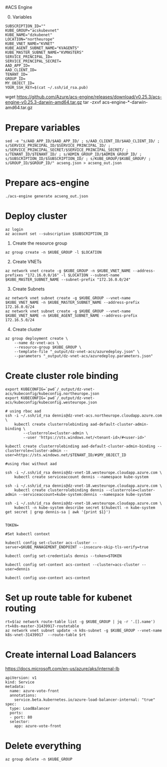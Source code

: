 #ACS Engine

0. Variables
```
SUBSCRIPTION_ID=""
KUBE_GROUP="acskubevnet"
KUBE_NAME="dzkubenet"
LOCATION="northeurope"
KUBE_VNET_NAME="KVNET"
KUBE_AGENT_SUBNET_NAME="KVAGENTS"
KUBE_MASTER_SUBNET_NAME="KVMASTERS"
SERVICE_PRINCIPAL_ID=
SERVICE_PRINCIPAL_SECRET=
AAD_APP_ID=
AAD_CLIENT_ID=
TENANT_ID=
GROUP_ID=
MY_OBJECT_ID=
YOUR_SSH_KEY=$(cat ~/.ssh/id_rsa.pub)
```

wget https://github.com/Azure/acs-engine/releases/download/v0.25.3/acs-engine-v0.25.3-darwin-amd64.tar.gz
tar -zxvf acs-engine-*-darwin-amd64.tar.gz

# Prepare variables

```
sed -e "s/AAD_APP_ID/$AAD_APP_ID/ ; s/AAD_CLIENT_ID/$AAD_CLIENT_ID/ ; s/SERVICE_PRINCIPAL_ID/$SERVICE_PRINCIPAL_ID/ ; s/SERVICE_PRINCIPAL_SECRET/$SERVICE_PRINCIPAL_SECRET/ ; s/TENANT_ID/$TENANT_ID/ ; s/ADMIN_GROUP_ID/$ADMIN_GROUP_ID/ ; s/SUBSCRIPTION_ID/$SUBSCRIPTION_ID/ ; s/KUBE_GROUP/$KUBE_GROUP/ ; s/GROUP_ID/$GROUP_ID/" acseng.json > acseng_out.json
```

# Prepare acs-engine

```
./acs-engine generate acseng_out.json
```

# Deploy cluster

```
az login
az account set --subscription $SUBSCRIPTION_ID

```

1. Create the resource group
```
az group create -n $KUBE_GROUP -l $LOCATION
```

2. Create VNETs
```
az network vnet create -g $KUBE_GROUP -n $KUBE_VNET_NAME --address-prefixes "172.16.0.0/16" -l $LOCATION --subnet-name $KUBE_MASTER_SUBNET_NAME --subnet-prefix "172.16.0.0/24"
```

3. Create Subnets

```
az network vnet subnet create -g $KUBE_GROUP --vnet-name $KUBE_VNET_NAME -n $KUBE_MASTER_SUBNET_NAME --address-prefix 172.16.0.0/24
az network vnet subnet create -g $KUBE_GROUP --vnet-name $KUBE_VNET_NAME -n $KUBE_AGENT_SUBNET_NAME --address-prefix 172.16.5.0/24
```

4. Create cluster
```
az group deployment create \
    --name dz-vnet-acs \
    --resource-group $KUBE_GROUP \
    --template-file "_output/dz-vnet-acs/azuredeploy.json" \
    --parameters "_output/dz-vnet-acs/azuredeploy.parameters.json"
```

# Create cluster role binding

```
export KUBECONFIG=`pwd`/_output/dz-vnet-acs/kubeconfig/kubeconfig.northeurope.json
export KUBECONFIG=`pwd`/_output/dz-vnet-acs/kubeconfig/kubeconfig.westeurope.json

# using rbac aad 
ssh -i ~/.ssh/id_rsa dennis@dz-vnet-acs.northeurope.cloudapp.azure.com \
    kubectl create clusterrolebinding aad-default-cluster-admin-binding \
        --clusterrole=cluster-admin \
        --user 'https://sts.windows.net/<tenant-id>/#<user-id>'

kubectl create clusterrolebinding aad-default-cluster-admin-binding --clusterrole=cluster-admin --user=https://sts.windows.net/$TENANT_ID/#$MY_OBJECT_ID

#using rbac without aad

ssh -i ~/.ssh/id_rsa dennis@dz-vnet-18.westeurope.cloudapp.azure.com \
    kubectl create serviceaccount dennis --namespace kube-system

ssh -i ~/.ssh/id_rsa dennis@dz-vnet-18.westeurope.cloudapp.azure.com \
    kubectl create clusterrolebinding dennis --clusterrole=cluster-admin --serviceaccount=kube-system:dennis --namespace kube-system

ssh -i ~/.ssh/id_rsa dennis@dz-vnet-18.westeurope.cloudapp.azure.com \
    kubectl -n kube-system describe secret $(kubectl -n kube-system get secret | grep dennis-sa | awk '{print $1}')


TOKEN=

#Set kubectl context

kubectl config set-cluster acs-cluster --server=$KUBE_MANAGEMENT_ENDPOINT --insecure-skip-tls-verify=true

kubectl config set-credentials dennis --token=$TOKEN

kubectl config set-context acs-context --cluster=acs-cluster --user=dennis

kubectl config use-context acs-context
```

# Set up route table for kubenet routing

```
rt=$(az network route-table list -g $KUBE_GROUP | jq -r '.[].name')
rt=k8s-master-31439917-routetable
az network vnet subnet update -n k8s-subnet -g $KUBE_GROUP --vnet-name k8s-vnet-31439917  --route-table $rt
```

# Create internal Load Balancers
https://docs.microsoft.com/en-us/azure/aks/internal-lb

```
apiVersion: v1
kind: Service
metadata:
  name: azure-vote-front
  annotations:
    service.beta.kubernetes.io/azure-load-balancer-internal: "true"
spec:
  type: LoadBalancer
  ports:
  - port: 80
  selector:
    app: azure-vote-front
```

# Delete everything
```
az group delete -n $KUBE_GROUP
```